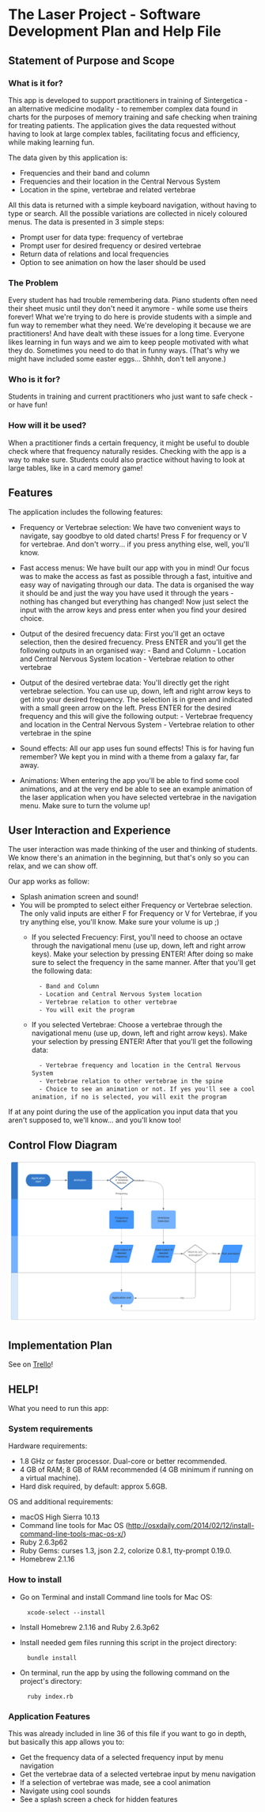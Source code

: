 # The Laser Project - Software Development Plan and Help File

## Statement of Purpose and Scope

### What is it for?

This app is developed to support practitioners in training of Sintergetica - an alternative medicine modality - to remember complex data found in charts for the purposes of memory training and safe checking when training for treating patients. The application gives the data requested without having to look at large complex tables, facilitating focus and efficiency, while making learning fun.

The data given by this application is:

- Frequencies and their band and column
- Frequencies and their location in the Central Nervous System
- Location in the spine, vertebrae and related vertebrae

All this data is returned with a simple keyboard navigation, without having to type or search. All the possible variations are collected in nicely coloured menus. The data is presented in 3 simple steps:

- Prompt user for data type: frequency of vertebrae
- Prompt user for desired frequency or desired vertebrae
- Return data of relations and local frequencies
- Option to see animation on how the laser should be used

### The Problem

Every student has had trouble remembering data. Piano students often need their sheet music until they don't need it anymore - while some use theirs forever! What we're trying to do here is provide students with a simple and fun way to remember what they need. We're developing it because we are practitioners! And have dealt with these issues for a long time. Everyone likes learning in fun ways and we aim to keep people motivated with what they do. Sometimes you need to do that in funny ways. (That's why we might have included some easter eggs... Shhhh, don't tell anyone.)

### Who is it for?

Students in training and current practitioners who just want to safe check - or have fun!

### How will it be used?

When a practitioner finds a certain frequency, it might be useful to double check where that frequency naturally resides. Checking with the app is a way to make sure. Students could also practice without having to look at large tables, like in a card memory game!



## Features

The application includes the following features:

- Frequency or Vertebrae selection: We have two convenient ways to navigate, say goodbye to old dated charts! Press F for frequency or V for vertebrae. And don't worry... if you press anything else, well, you'll know.

- Fast access menus: We have built our app with you in mind! Our focus was to make the access as fast as possible through a fast, intuitive and easy way of navigating through our data. The data is organised the way it should be and just the way you have used it through the years - nothing has changed but everything has changed! Now just select the input with the arrow keys and press enter when you find your desired choice.

- Output of the desired frecuency data: First you'll get an octave selection, then the desired frecuency. Press ENTER and you'll get the following outputs in an organised way:
		- Band and Column
		- Location and Central Nervous System location
		- Vertebrae relation to other vertebrae

- Output of the desired vertebrae data: You'll directly get the right vertebrae selection. You can use up, down, left and right arrow keys to get into your desired frequency. The selection is in green and indicated with a small green arrow on the left. Press ENTER for the desired frequency and this will give the following output:
		- Vertebrae frequency and location in the Central Nervous System
		- Vertebrae relation to other vertebrae in the spine

- Sound effects: All our app uses fun sound effects! This is for having fun remember? We kept you in mind with a theme from a galaxy far, far away.

- Animations: When entering the app you'll be able to find some cool animations, and at the very end be able to see an example animation of the laser application when you have selected vertebrae in the navigation menu. Make sure to turn the volume up!

## User Interaction and Experience

The user interaction was made thinking of the user and thinking of students. We know there's an animation in the beginning, but that's only so you can relax, and we can show off.

Our app works as follow:
- Splash animation screen and sound!
- You will be prompted to select either Frequency or Vertebrae selection. The only valid inputs are either F for Frequency or V for Vertebrae, if you try anything else, you'll know. Make sure your volume is up ;)
	- If you selected Frecuency: First, you'll need to choose an octave through the navigational menu (use up, down, left and right arrow keys). Make your selection by pressing ENTER! After doing so make sure to select the frequency in the same manner. After that you'll get the following data:
		
			- Band and Column
			- Location and Central Nervous System location
			- Vertebrae relation to other vertebrae
			- You will exit the program

	- If you selected Vertebrae: Choose a vertebrae through the navigational menu (use up, down, left and right arrow keys). Make your selection by pressing ENTER! After that you'll get the following data:

			- Vertebrae frequency and location in the Central Nervous System
			- Vertebrae relation to other vertebrae in the spine
			- Choice to see an animation or not. If yes you'll see a cool animation, if no is selected, you will exit the program

If at any point during the use of the application you input data that you aren't supposed to, we'll know... and you'll know too!

## Control Flow Diagram

![](./images/laserapp.png)

## Implementation Plan

See on [Trello](https://trello.com/b/OpK9nfI3/laser-app)!

## HELP!

What you need to run this app:

### System requirements

Hardware requirements:
- 1.8 GHz or faster processor. Dual-core or better recommended.
- 4 GB of RAM; 8 GB of RAM recommended (4 GB minimum if running on a virtual machine).
- Hard disk required, by default: approx 5.6GB.

OS and additional requirements:
- macOS High Sierra 10.13
- Command line tools for Mac OS (http://osxdaily.com/2014/02/12/install-command-line-tools-mac-os-x/)
- Ruby 2.6.3p62
- Ruby Gems: curses 1.3, json 2.2, colorize 0.8.1, tty-prompt 0.19.0.
- Homebrew 2.1.16

### How to install

- Go on Terminal and install Command line tools for Mac OS:

		xcode-select --install

- Install Homebrew 2.1.16 and Ruby 2.6.3p62

- Install needed gem files running this script in the project directory:

		bundle install

- On terminal, run the app by using the following command on the project's directory:

		ruby index.rb

### Application Features
This was already included in line 36 of this file if you want to go in depth, but basically this app allows you to:

- Get the frequency data of a selected frequency input by menu navigation
- Get the vertebrae data of a selected vertebrae input by menu navigation
- If a selection of vertebrae was made, see a cool animation
- Navigate using cool sounds
- See a splash screen a check for hidden features



